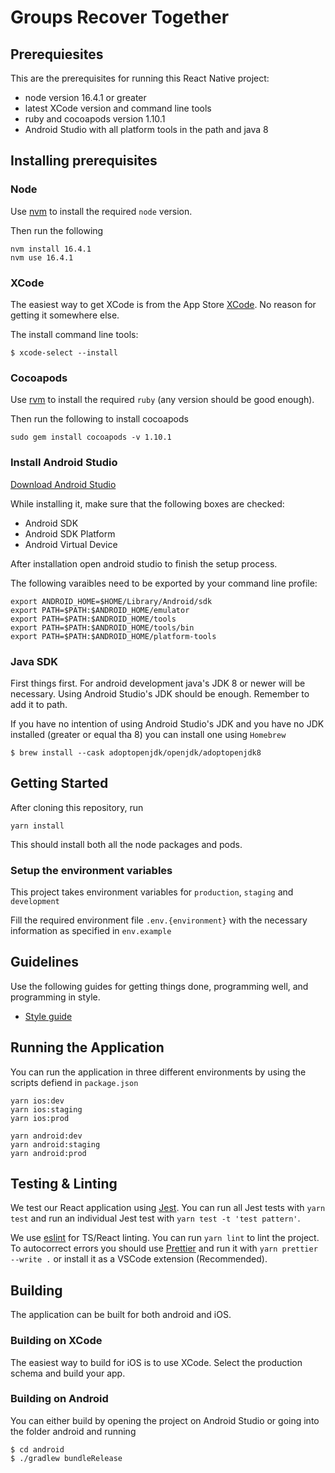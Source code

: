 # Groups Recover Together
## Prerequiesites

This are the prerequisites for running this React Native project:
- node version 16.4.1 or greater
- latest XCode version and command line tools
- ruby and cocoapods version 1.10.1
- Android Studio with all platform tools in the path and java 8

## Installing prerequisites

### Node

Use [nvm](https://github.com/nvm-sh/nvm) to install the required `node` version.

Then run the following
```
nvm install 16.4.1
nvm use 16.4.1
```

### XCode

The easiest way to get XCode is from the App Store [XCode](https://apps.apple.com/us/app/xcode/id497799835?mt=12). No reason for getting it somewhere else.

The install command line tools:

```
$ xcode-select --install
```

### Cocoapods

Use [rvm](https://github.com/rvm/rvm) to install the required `ruby` (any version should be good enough).

Then run the following to install cocoapods
```
sudo gem install cocoapods -v 1.10.1
```

### Install Android Studio

[Download Android Studio](https://developer.android.com/studio/index.html)

While installing it, make sure that the following boxes are checked:

- Android SDK
- Android SDK Platform
- Android Virtual Device

After installation open android studio to finish the setup process.

The following varaibles need to be exported by your command line profile:
```
export ANDROID_HOME=$HOME/Library/Android/sdk
export PATH=$PATH:$ANDROID_HOME/emulator
export PATH=$PATH:$ANDROID_HOME/tools
export PATH=$PATH:$ANDROID_HOME/tools/bin
export PATH=$PATH:$ANDROID_HOME/platform-tools
```

### Java SDK

First things first. For android development java's JDK 8 or newer will be necessary. Using Android Studio's JDK should be enough. Remember to add it to path.

If you have no intention of using Android Studio's JDK and you have no JDK installed (greater or equal tha 8) you can install one using `Homebrew`

```
$ brew install --cask adoptopenjdk/openjdk/adoptopenjdk8
```

## Getting Started

After cloning this repository, run
```
yarn install
```

This should install both all the node packages and pods.

### Setup the environment variables
This project takes environment variables for `production`, `staging` and `development`

Fill the required environment file `.env.{environment}` with the necessary information
as specified in `env.example`

## Guidelines
Use the following guides for getting things done, programming well, and
programming in style.
* [Style guide](https://github.com/airbnb/javascript)

## Running the Application
You can run the application in three different environments by using the scripts
defiend in `package.json`

```
yarn ios:dev
yarn ios:staging
yarn ios:prod

yarn android:dev
yarn android:staging
yarn android:prod
```

## Testing & Linting
We test our React application using [Jest](https://jestjs.io/docs/getting-started).
You can run all Jest tests with `yarn test` and run an individual Jest test with
`yarn test -t 'test pattern'`.

We use [eslint](https://github.com/eslint/eslint) for TS/React linting. You can run
`yarn lint` to lint the project. To autocorrect errors you should use
[Prettier](https://prettier.io/docs/en/install.html) and run it with
`yarn prettier --write .` or install it as a VSCode extension (Recommended).

## Building

The application can be built for both android and iOS.

### Building on XCode

The easiest way to build for iOS is to use XCode.
Select the production schema and build your app.

### Building on Android

You can either build by opening the project on Android Studio or going into the folder android and running

```
$ cd android
$ ./gradlew bundleRelease
```
